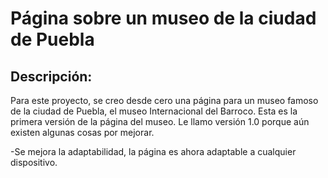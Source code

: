 # Página sobre un museo de la ciudad de Puebla

## Descripción:
Para este proyecto, se creo desde cero una página para un museo famoso de la ciudad de Puebla, el museo Internacional del Barroco.
Esta es la primera versión de la página del museo. Le llamo versión 1.0 porque aún existen algunas cosas por mejorar.

-Se mejora la adaptabilidad, la página es ahora adaptable a cualquier dispositivo.
